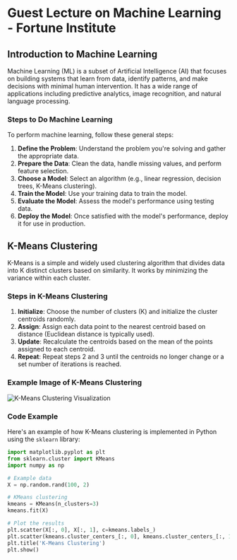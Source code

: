 # Guest Lecture on Machine Learning - Fortune Institute

## Introduction to Machine Learning

Machine Learning (ML) is a subset of Artificial Intelligence (AI) that focuses on building systems that learn from data, identify patterns, and make decisions with minimal human intervention. It has a wide range of applications including predictive analytics, image recognition, and natural language processing.

### Steps to Do Machine Learning

To perform machine learning, follow these general steps:

1. **Define the Problem**: Understand the problem you're solving and gather the appropriate data.
2. **Prepare the Data**: Clean the data, handle missing values, and perform feature selection.
3. **Choose a Model**: Select an algorithm (e.g., linear regression, decision trees, K-Means clustering).
4. **Train the Model**: Use your training data to train the model.
5. **Evaluate the Model**: Assess the model's performance using testing data.
6. **Deploy the Model**: Once satisfied with the model's performance, deploy it for use in production.

## K-Means Clustering

K-Means is a simple and widely used clustering algorithm that divides data into K distinct clusters based on similarity. It works by minimizing the variance within each cluster.

### Steps in K-Means Clustering

1. **Initialize**: Choose the number of clusters (K) and initialize the cluster centroids randomly.
2. **Assign**: Assign each data point to the nearest centroid based on distance (Euclidean distance is typically used).
3. **Update**: Recalculate the centroids based on the mean of the points assigned to each centroid.
4. **Repeat**: Repeat steps 2 and 3 until the centroids no longer change or a set number of iterations is reached.

### Example Image of K-Means Clustering

![K-Means Clustering Visualization](path_to_image.jpg)

### Code Example

Here's an example of how K-Means clustering is implemented in Python using the `sklearn` library:

```python
import matplotlib.pyplot as plt
from sklearn.cluster import KMeans
import numpy as np

# Example data
X = np.random.rand(100, 2)

# KMeans clustering
kmeans = KMeans(n_clusters=3)
kmeans.fit(X)

# Plot the results
plt.scatter(X[:, 0], X[:, 1], c=kmeans.labels_)
plt.scatter(kmeans.cluster_centers_[:, 0], kmeans.cluster_centers_[:, 1], marker='X', s=200, c='red')
plt.title('K-Means Clustering')
plt.show()
